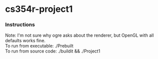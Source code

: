 # cs354r-project1
### Instructions
Note: I'm not sure why ogre asks about the renderer, but OpenGL with all defaults works fine.  
To run from executable:  ./Prebuilt  
To run from source code: ./buildit && ./Project1